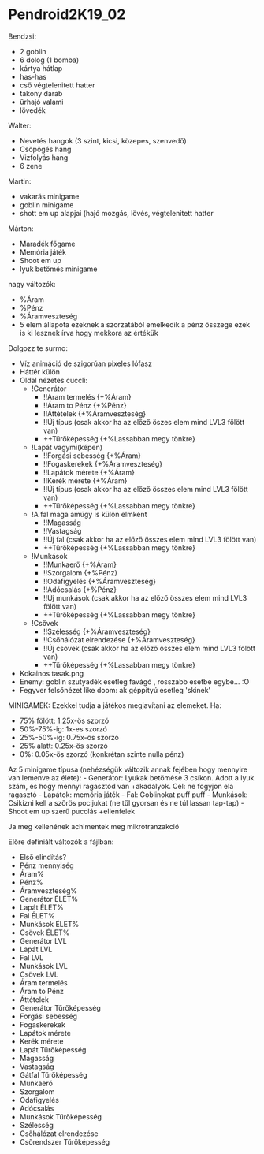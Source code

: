 # Pendroid2K19_02

Bendzsi:
- 2 goblin
- 6 dolog (1 bomba)
- kártya hátlap
- has-has
- cső végtelenitett hatter
- takony darab
- űrhajó valami
- lövedék

Walter:
- Nevetés hangok (3 szint, kicsi, közepes, szenvedő)
- Csöpögés hang
- Vizfolyás hang
- 6 zene

Martin:
- vakarás minigame
- goblin minigame
- shott em up alapjai (hajó mozgás, lövés, végtelenitett hatter

Márton:
- Maradék főgame
- Memória játék
- Shoot em up
- lyuk betömés minigame


nagy változók:
- %Áram
- %Pénz
- %Áramveszteség
- 5 elem állapota
ezeknek a szorzatából emelkedik a pénz összege
ezek is ki lesznek írva hogy mekkora az értékük

Dolgozz te surmo:
- Víz animáció de szigorúan pixeles lófasz
- Háttér külön
- Oldal nézetes cuccli: 
	- !Generátor
		- !!Áram termelés {+%Áram}
		- !!Áram to Pénz {+%Pénz}
		- !!Áttételek {+%Áramveszteség}
		- !!Új típus (csak akkor ha az előző öszes elem mind LVL3 fölött van)
		- ++Tűrőképesség {+%Lassabban megy tönkre}
	- !Lapát vagymi(képen)
		- !!Forgási sebesség {+%Áram}
		- !!Fogaskerekek {+%Áramveszteség}
		- !!Lapátok mérete {+%Áram}
		- !!Kerék mérete {+%Áram}
		- !!Új típus (csak akkor ha az előző összes elem mind LVL3 fölött van)
		- ++Tűrőképesség {+%Lassabban megy tönkre}
	- !A fal maga amúgy is külön elmként
		- !!Magasság 
		- !!Vastagság 
		- !!Új fal (csak akkor ha az előző összes elem mind LVL3 fölött van)
		- ++Tűrőképesség {+%Lassabban megy tönkre}
	- !Munkások
		- !!Munkaerő {+%Áram}
		- !!Szorgalom {+%Pénz}
		- !!Odafigyelés {+%Áramveszteség}
		- !!Adócsalás {+%Pénz}
		- !!Új munkások (csak akkor ha az előző összes elem mind LVL3 fölött van)
		- ++Tűrőképesség {+%Lassabban megy tönkre}
	- !Csővek
		- !!Szélesség {+%Áramveszteség}
		- !!Csőhálózat elrendezése {+%Áramveszteség}
		- !!Új csövek (csak akkor ha az előző összes elem mind LVL3 fölött van)
		- ++Tűrőképesség {+%Lassabban megy tönkre}
- Kokainos tasak.png
- Enemy: goblin szutyadék esetleg favágó , rosszabb esetbe egybe... :O
- Fegyver felsőnézet like doom: ak géppityú esetleg 'skinek'


MINIGAMEK:
Ezekkel tudja a játékos megjavítani az elemeket.
Ha:
- 75% fölött: 1.25x-ös szorzó
- 50%-75%-ig: 1x-es szorzó
- 25%-50%-ig: 0.75x-ös szorzó
- 25% alatt: 0.25x-ös szorzó
- 0%: 0.05x-ös szorzó (konkrétan szinte nulla pénz)

Az 5 minigame típusa (nehézségük változik annak fejében hogy mennyire van lemenve az élete):
	- Generátor: Lyukak betömése 3 csíkon. Adott a lyuk szám, és hogy mennyi ragasztód van +akadályok. Cél: ne fogyjon ela  ragasztó
	- Lapátok: memória játék
	- Fal: Goblinokat puff puff
	- Munkások: Csikizni kell a szőrös pocijukat (ne tűl gyorsan és ne túl lassan tap-tap)
	- Shoot em up szerű pucolás +ellenfelek
	
	
Ja meg kellenének achimentek meg mikrotranzakció

Előre definiált változók a fájlban:
- Első elindítás?
- Pénz mennyiség
- Áram%
- Pénz%
- Áramveszteség%
- Generátor ÉLET%
- Lapát ÉLET%
- Fal ÉLET%
- Munkások ÉLET%
- Csövek ÉLET%
- Generátor LVL
- Lapát LVL
- Fal LVL
- Munkások LVL
- Csövek LVL
- Áram termelés 
- Áram to Pénz
- Áttételek
- Generátor Tűrőképesség
- Forgási sebesség
- Fogaskerekek
- Lapátok mérete
- Kerék mérete
- Lapát Tűrőképesség 
- Magasság 
- Vastagság 
- Gátfal Tűrőképesség 
- Munkaerő 
- Szorgalom
- Odafigyelés
- Adócsalás
- Munkások Tűrőképesség
- Szélesség 
- Csőhálózat elrendezése 
- Csőrendszer Tűrőképesség
